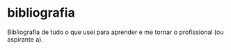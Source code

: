 # bibliografia
Bibliografia de tudo o que usei para aprender e me tornar o profissional (ou aspirante a).
